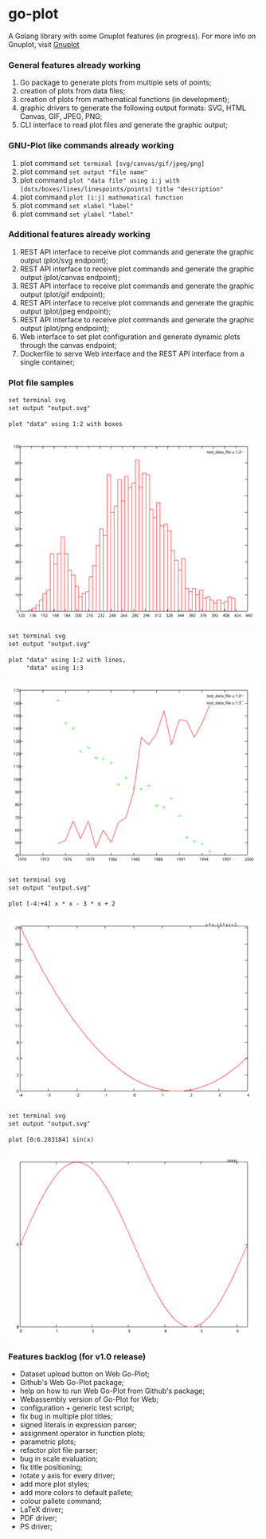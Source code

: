 # go-plot

A Golang library with some Gnuplot features (in progress).
For more info on Gnuplot, visit [Gnuplot](http://gnuplot.info/)

### General features already working

1. Go package to generate plots from multiple sets of points;
2. creation of plots from data files;
3. creation of plots from mathematical functions (in development);
4. graphic drivers to generate the following output formats: SVG, HTML Canvas, GIF, JPEG, PNG;
5. CLI interface to read plot files and generate the graphic output;

### GNU-Plot like commands already working

1. plot command ```set terminal [svg/canvas/gif/jpeg/png]```
2. plot command ```set output "file name"```
3. plot command ```plot "data file" using i:j with [dots/boxes/lines/linespoints/points] title "description"```
4. plot command ```plot [i:j] mathematical function```
5. plot command ```set xlabel "label"```
6. plot command ```set ylabel "label"```

### Additional features already working

1. REST API interface to receive plot commands and generate the graphic output (plot/svg endpoint);
2. REST API interface to receive plot commands and generate the graphic output (plot/canvas endpoint);
3. REST API interface to receive plot commands and generate the graphic output (plot/gif endpoint);
4. REST API interface to receive plot commands and generate the graphic output (plot/jpeg endpoint);
5. REST API interface to receive plot commands and generate the graphic output (plot/png endpoint);
6. Web interface to set plot configuration and generate dynamic plots through the canvas endpoint;
7. Dockerfile to serve Web interface and the REST API interface from a single container;

### Plot file samples

```gnuplot
set terminal svg
set output "output.svg"

plot "data" using 1:2 with boxes
```

![plot output](img/plot_output_01.svg)

```gnuplot
set terminal svg
set output "output.svg"

plot "data" using 1:2 with lines,
     "data" using 1:3
```

![plot output](img/plot_output_02.svg)

```gnuplot
set terminal svg
set output "output.svg"

plot [-4:+4] x * x - 3 * x + 2
```

![plot output](img/plot_output_03.svg)

```gnuplot
set terminal svg
set output "output.svg"

plot [0:6.283184] sin(x)
```

![plot output](img/plot_output_04.svg)

### Features backlog (for v1.0 release)

- Dataset upload button on Web Go-Plot;
- Github's Web Go-Plot package;
- help on how to run Web Go-Plot from Github's package;
- Webassembly version of Go-Plot for Web;
- configuration + generic test script;
- fix bug in multiple plot titles;
- signed literals in expression parser;
- assignment operator in function plots;
- parametric plots;
- refactor plot file parser;
- bug in scale evaluation;
- fix title positioning;
- rotate y axis for every driver;
- add more plot styles;
- add more colors to default pallete;
- colour pallete command;
- LaTeX driver;
- PDF driver;
- PS driver;
